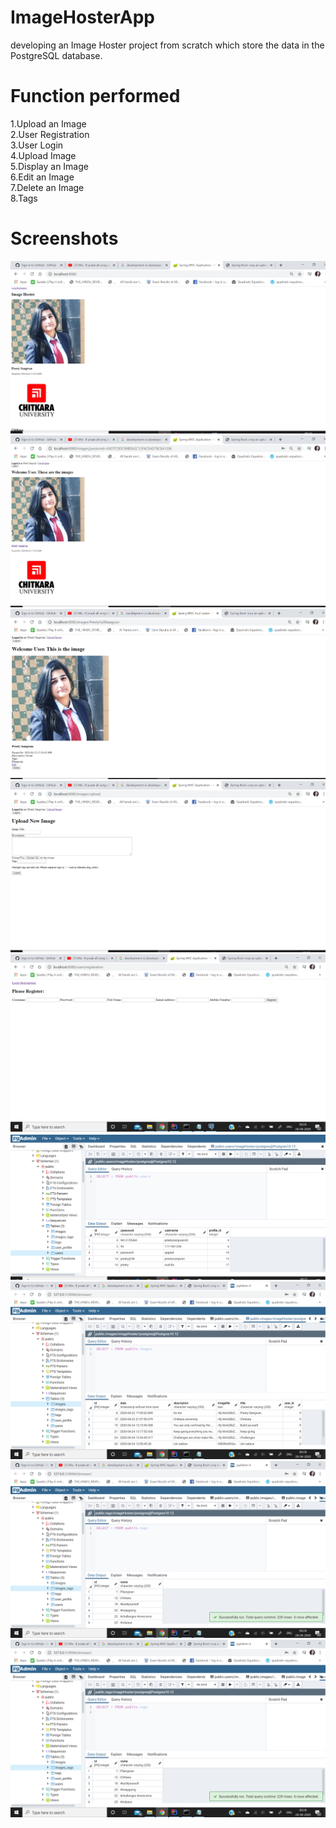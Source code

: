 # ImageHosterApp
developing an Image Hoster project from scratch which store the data in the PostgreSQL database.
# Function performed
1.Upload an Image<br/>
2.User Registration<br/>
3.User Login<br/>
4.Upload Image<br/>
5.Display an Image<br/>
6.Edit an Image<br/>
7.Delete an Image<br/>
8.Tags<br/>
# Screenshots 
![](https://github.com/preetysangwan30/ImageHosterScreenshots/blob/master/2020-04-28%20(1).png)
![](https://github.com/preetysangwan30/ImageHosterScreenshots/blob/master/2020-04-28%20(2).png)
![](https://github.com/preetysangwan30/ImageHosterScreenshots/blob/master/2020-04-28%20(4).png)
![](https://github.com/preetysangwan30/ImageHosterScreenshots/blob/master/2020-04-28%20(5).png)
![](https://github.com/preetysangwan30/ImageHosterScreenshots/blob/master/2020-04-28%20(6).png)
![](https://github.com/preetysangwan30/ImageHosterScreenshots/blob/master/2020-04-28%20(9).png)
![](https://github.com/preetysangwan30/ImageHosterScreenshots/blob/master/2020-04-28%20(10).png)
![](https://github.com/preetysangwan30/ImageHosterScreenshots/blob/master/2020-04-28%20(11).png)
![](https://github.com/preetysangwan30/ImageHosterScreenshots/blob/master/2020-04-28%20(11).png)

